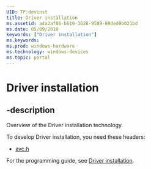 ```yaml
---
UID: TP:devinst
title: Driver installation
ms.assetid: a4a2af86-b619-3628-9589-89ded9b021bd
ms.date: 05/09/2018
keywords: ["Driver installation"]
ms.keywords: 
ms.prod: windows-hardware
ms.technology: windows-devices
ms.topic: portal
---
```


# Driver installation

## -description

Overview of the Driver installation technology.

To develop Driver installation, you need these headers:

 * [avc.h](../avc/index.md)

For the programming guide, see [Driver installation](/windows-hardware/drivers/install).